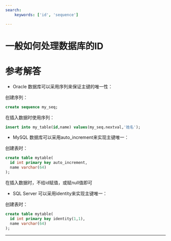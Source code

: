 ```yaml
---
search:
    keywords: ['id', 'sequence']

---
```



# 一般如何处理数据库的ID

# 参考解答

* Oracle 数据库可以采用序列来保证主键的唯一性：

创建序列：
```sql
create sequence my_seq;
```
在插入数据时使用序列：
```sql
insert into my_table(id,name) values(my_seq.nextval,'姓名');
```

* MySQL 数据库可以采用auto_increment来实现主键唯一：

创建表时：

```sql
create table mytable(
  id int primary key auto_increment,
  name varchar(64)
);
```
在插入数据时，不给id赋值，或赋null值即可

* SQL Server 可以采用identity来实现主键唯一：

创建表时：

```sql
create table mytable(
  id int primary key identity(1,1),
  name varchar(64)
);
```

---



